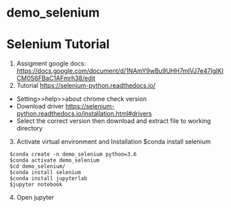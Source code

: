 # demo_selenium

# Selenium Tutorial
1. Assigment google docs: https://docs.google.com/document/d/1NAmY9wBu9UHH7mIVJ7e47IgIKICM0S6FBaC1AFmrh38/edit 
2. Tutorial https://selenium-python.readthedocs.io/ 
  * Setting>>help>>about chrome check version
  * Download driver https://selenium-python.readthedocs.io/installation.html#drivers
  * Select the correct version then download and extract file to working directory
3. Activate virtual environment and Installation $conda install selenium
```
 $conda create -n demo_selenium python=3.6
 $conda activate demo_selenium
 $cd demo_selenium/
 $conda install selenium
 $conda install jupyterlab
 $jupyter notebook
```
4. Open jupyter
